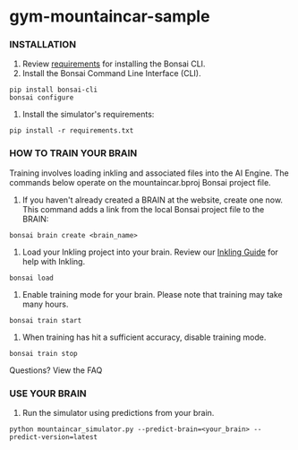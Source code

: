 # gym-mountaincar-sample

### INSTALLATION
1. Review [requirements](http://docs.bons.ai/getting-started/lets-get-started) for installing the Bonsai CLI.
1. Install the Bonsai Command Line Interface (CLI).
```
pip install bonsai-cli
bonsai configure
```
1. Install the simulator's requirements:
```
pip install -r requirements.txt
```

### HOW TO TRAIN YOUR BRAIN
Training involves loading inkling and associated files into the AI Engine. The
commands below operate on the mountaincar.bproj Bonsai project file.

1. If you haven't already created a BRAIN at the website, create one now. This
   command adds a link from the local Bonsai project file to the BRAIN:
```
bonsai brain create <brain_name>
```

1. Load your Inkling project into your brain. Review our [Inkling Guide](http://docs.bons.ai/inkling-guide-pages/introduction) for help with Inkling.
```
bonsai load
```
1. Enable training mode for your brain. Please note that training may take many hours.
```
bonsai train start
```
1. When training has hit a sufficient accuracy, disable training mode.
```
bonsai train stop
```

Questions? View the FAQ

### USE YOUR BRAIN

1. Run the simulator using predictions from your brain.
```
python mountaincar_simulator.py --predict-brain=<your_brain> --predict-version=latest
```
